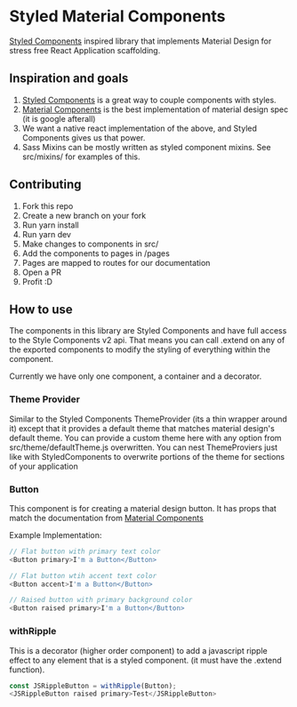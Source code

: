 # Styled Material Components

[Styled Components](https://www.styled-components.com) inspired library that implements Material Design for stress free React Application scaffolding.

## Inspiration and goals
1. [Styled Components](https://www.styled-components.com) is a great way to couple components with styles.
2. [Material Components](https://github.com/material-components/material-components-web) is the best implementation of material design spec (it is google afterall)
3. We want a native react implementation of the above, and Styled Components gives us that power.
4. Sass Mixins can be mostly written as styled component mixins. See src/mixins/ for examples of this. 

## Contributing
1. Fork this repo
2. Create a new branch on your fork
3. Run yarn install
4. Run yarn dev
5. Make changes to components in src/
6. Add the components to pages in /pages
7. Pages are mapped to routes for our documentation
8. Open a PR
9. Profit :D

## How to use
The components in this library are Styled Components and have full access to the Style Components v2 api. That means you can call .extend on any of the exported components to modify the styling of everything within the component.

Currently we have only one component, a container and a decorator.

### Theme Provider
Similar to the Styled Components ThemeProvider (its a thin wrapper around it) except that it provides a default theme that matches material design's default theme. You can provide a custom theme here with any option from src/theme/defaultTheme.js overwritten. You can nest ThemeProviers just like with StyledComponents to overwrite portions of the theme for sections of your application

### Button
This component is for creating a material design button. It has props that match the documentation from [Material Components](https://github.com/material-components/material-components-web)

Example Implementation: 

```js
// Flat button with primary text color
<Button primary>I'm a Button</Button>

// Flat button wtih accent text color
<Button accent>I'm a Button</Button>

// Raised button with primary background color
<Button raised primary>I'm a Button</Button>
```

### withRipple
This is a decorator (higher order component) to add a javascript ripple effect to any element that is a styled component. (it must have the .extend function).

```js
const JSRippleButton = withRipple(Button);
<JSRippleButton raised primary>Test</JSRippleButton>
```